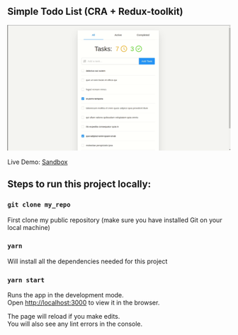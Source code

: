 ## Simple Todo List (CRA + Redux-toolkit)

![](Capture.gif)

Live Demo: [Sandbox](Sandbox)

## Steps to run this project locally:

### `git clone my_repo`
First clone my public repository (make sure you have installed Git on your local machine)

### `yarn`
Will install all the dependencies needed for this project

### `yarn start`

Runs the app in the development mode.<br />
Open [http://localhost:3000](http://localhost:3000) to view it in the browser.

The page will reload if you make edits.<br />
You will also see any lint errors in the console.
